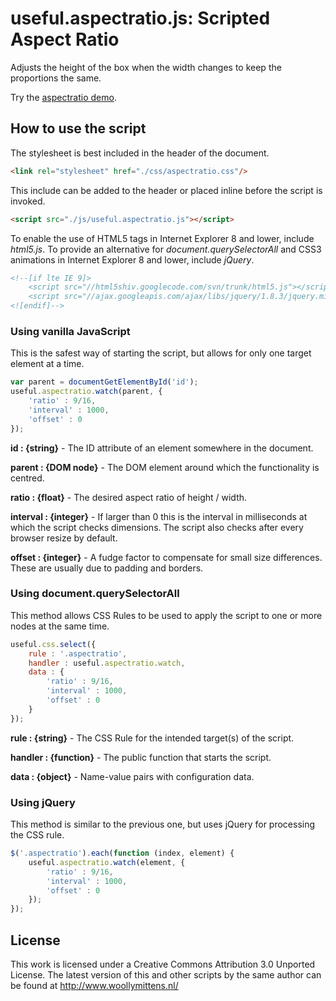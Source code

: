 # useful.aspectratio.js: Scripted Aspect Ratio

Adjusts the height of the box when the width changes to keep the proportions the same.

Try the <a href="http://www.woollymittens.nl/useful/default.php?url=aspectratio">aspectratio demo</a>.

## How to use the script

The stylesheet is best included in the header of the document.

```html
<link rel="stylesheet" href="./css/aspectratio.css"/>
```

This include can be added to the header or placed inline before the script is invoked.

```html
<script src="./js/useful.aspectratio.js"></script>
```

To enable the use of HTML5 tags in Internet Explorer 8 and lower, include *html5.js*. To provide an alternative for *document.querySelectorAll* and CSS3 animations in Internet Explorer 8 and lower, include *jQuery*.

```html
<!--[if lte IE 9]>
	<script src="//html5shiv.googlecode.com/svn/trunk/html5.js"></script>
	<script src="//ajax.googleapis.com/ajax/libs/jquery/1.8.3/jquery.min.js"></script>
<![endif]-->
```

### Using vanilla JavaScript

This is the safest way of starting the script, but allows for only one target element at a time.

```javascript
var parent = documentGetElementById('id');
useful.aspectratio.watch(parent, {
	'ratio' : 9/16,
	'interval' : 1000,
	'offset' : 0
});
```

**id : {string}** - The ID attribute of an element somewhere in the document.

**parent : {DOM node}** - The DOM element around which the functionality is centred.

**ratio : {float}** - The desired aspect ratio of height / width.

**interval : {integer}** - If larger than 0 this is the interval in milliseconds at which the script checks dimensions. The script also checks after every browser resize by default.

**offset : {integer}** - A fudge factor to compensate for small size differences. These are usually due to padding and borders.

### Using document.querySelectorAll

This method allows CSS Rules to be used to apply the script to one or more nodes at the same time.

```javascript
useful.css.select({
	rule : '.aspectratio',
	handler : useful.aspectratio.watch,
	data : {
		'ratio' : 9/16,
		'interval' : 1000,
		'offset' : 0
	}
});
```

**rule : {string}** - The CSS Rule for the intended target(s) of the script.

**handler : {function}** - The public function that starts the script.

**data : {object}** - Name-value pairs with configuration data.

### Using jQuery

This method is similar to the previous one, but uses jQuery for processing the CSS rule.

```javascript
$('.aspectratio').each(function (index, element) {
	useful.aspectratio.watch(element, {
		'ratio' : 9/16,
		'interval' : 1000,
		'offset' : 0
	});
});
```

## License
This work is licensed under a Creative Commons Attribution 3.0 Unported License. The latest version of this and other scripts by the same author can be found at http://www.woollymittens.nl/
